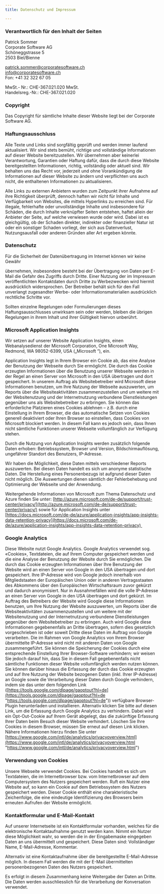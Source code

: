 ```yaml
---
title: Datenschutz und Impressum

---
```

### **Verantwortlich für den Inhalt der Seiten**

Patrick Sommer  
Corporate Software AG  
Schöneggstrasse 5  
2503 Biel/Bienne

patrick.sommer@corporatesoftware.ch  
info@corporatesoftware.ch  
Fon: +41 32 322 67 05

MwSt.- Nr.: CHE-367.021.020 MwSt.  
Handelsreg.-Nr.: CHE-367.021.020

### Copyright

Das Copyright für sämtliche Inhalte dieser Website liegt bei der Corporate Software AG.

###  Haftungsausschluss

Alle Texte und Links sind sorgfältig geprüft und werden immer laufend aktualisiert. Wir sind stets bemüht, richtige und vollständige Informationen auf dieser Website bereitzustellen. Wir übernehmen aber keinerlei Verantwortung, Garantien oder Haftung dafür, dass die durch diese Website bereitgestellten Informationen, richtig, vollständig oder aktuell sind. Wir behalten uns das Recht vor, jederzeit und ohne Vorankündigung die Informationen auf dieser Website zu ändern und verpflichten uns auch nicht, die enthaltenen Informationen zu aktualisieren.

Alle Links zu externen Anbietern wurden zum Zeitpunkt ihrer Aufnahme auf ihre Richtigkeit überprüft, dennoch haften wir nicht für Inhalte und Verfügbarkeit von Websites, die mittels Hyperlinks zu erreichen sind. Für illegale, fehlerhafte oder unvollständige Inhalte und insbesondere für Schäden, die durch Inhalte verknüpfter Seiten entstehen, haftet allein der Anbieter der Seite, auf welche verwiesen wurde oder wird. Dabei ist es gleichgültig, ob der Schaden direkter, indirekter oder finanzieller Natur ist oder ein sonstiger Schaden vorliegt, der sich aus Datenverlust, Nutzungsausfall oder anderen Gründen aller Art ergeben könnte.

### Datenschutz

Für die Sicherheit der Datenübertragung im Internet können wir keine Gewähr

übernehmen, insbesondere besteht bei der Übertragung von Daten per E-Mail die Gefahr des Zugriffs durch Dritte. Einer Nutzung der im Impressum veröffentlichten Kontaktdaten durch Dritte zu Werbezwecken wird hiermit ausdrücklich widersprochen. Der Betreiber behält sich für den Fall unverlangt zugesandter Werbe- oder Informationsmaterialien ausdrücklich rechtliche Schritte vor.

Sollten einzelne Regelungen oder Formulierungen dieses Haftungsausschlusses unwirksam sein oder werden, bleiben die übrigen Regelungen in ihrem Inhalt und ihrer Gültigkeit hiervon unberührt.

### Microsoft Application Insights

Wir setzen auf unserer Website Application Insights, einen Webanalysedienst der Microsoft Corporation, One Microsoft Way, Redmond, WA 98052-6399, USA („Microsoft “), ein.

Application Insights legt in Ihrem Browser ein Cookie ab, das eine Analyse der Benutzung der Webseite durch Sie ermöglicht. Die durch das Cookie erzeugten Informationen über die Benutzung unserer Webseite werden in der Regel an einen Server von Microsoft in den USA übertragen und dort gespeichert. In unserem Auftrag als Websitebetreiber wird Microsoft diese Informationen benutzen, um Ihre Nutzung der Webseite auszuwerten, um Reports über die Websiteaktivitäten zusammenzustellen und um weitere mit der Websitenutzung und der Internetnutzung verbundene Dienstleistungen gegenüber uns als Websitebetreiber zu erbringen. Sie können das erforderliche Platzieren eines Cookies ablehnen – z.B. durch eine Einstellung in Ihrem Browser, die das automatische Setzen von Cookies generell deaktiviert oder Ihren Browser so einstellen, dass Cookies von Microsoft blockiert werden. In diesem Fall kann es jedoch sein, dass Ihnen nicht sämtliche Funktionen unserer Webseite vollumfänglich zur Verfügung stehen.

Durch die Nutzung von Application Insights werden zusätzlich folgende Daten erhoben: Betriebssystem, Browser und Version, Bildschirmauflösung, ungefährer Standort des Benutzers, IP-Adresse.

Wir haben die Möglichkeit, diese Daten mittels verschiedener Reports auszuwerten. Bei diesen Daten handelt es sich um anonyme statistische Daten. Die Herstellung eines Personenbezugs ist aufgrund dieser Daten nicht möglich. Die Auswertungen dienen sämtlich der Fehlerbehebung und Optimierung der Webseite und der Anwendung.

Weitergehende Informationen von Microsoft zum Thema Datenschutz und Azure finden Sie unter: [http://azure.microsoft.com/de-de/support/trust-center/privacy/](http://azure.microsoft.com/de-de/support/trust-center/privacy/) sowie für Application Insights unter [https://docs.microsoft.com/de-de/azure/application-insights/app-insights-data-retention-privacy](https://docs.microsoft.com/de-de/azure/application-insights/app-insights-data-retention-privacy) 

### Google Analytics

Diese Website nutzt Google Analytics. Google Analytics verwendet sog. «Cookies», Textdateien, die auf Ihrem Computer gespeichert werden und die eine Analyse der Benutzung der Website durch Sie ermöglichen. Die durch das Cookie erzeugten Informationen über Ihre Benutzung der Website wird an einen Server von Google in den USA übertragen und dort gespeichert. Ihre IP-Adresse wird von Google jedoch innerhalb von Mitgliedstaaten der Europäischen Union oder in anderen Vertragsstaaten des Abkommens über den Europäischen Wirtschaftsraum zuvor gekürzt und dadurch anonymisiert. Nur in Ausnahmefällen wird die volle IP-Adresse an einen Server von Google in den USA übertragen und dort gekürzt. Im Auftrag des Betreibers der Website wird Google diese Informationen benutzen, um Ihre Nutzung der Website auszuwerten, um Reports über die Websiteaktivitäten zusammenzustellen und um weitere mit der Websitenutzung und der Internetnutzung verbundene Dienstleistungen gegenüber dem Websitebetreiber zu erbringen. Auch wird Google diese Informationen gegebenenfalls an Dritte übertragen, sofern dies gesetzlich vorgeschrieben ist oder soweit Dritte diese Daten im Auftrag von Google verarbeiten. Die im Rahmen von Google Analytics von Ihrem Browser übermittelte IP-Adresse wird nicht mit anderen Daten von Google zusammengeführt. Sie können die Speicherung der Cookies durch eine entsprechende Einstellung Ihrer Browser-Software verhindern; wir weisen Sie jedoch darauf hin, dass Sie in diesem Fall gegebenenfalls nicht sämtliche Funktionen dieser Website vollumfänglich werden nutzen können. Sie können darüber hinaus die Erfassung der durch das Cookie erzeugten und auf Ihre Nutzung der Website bezogenen Daten (inkl. Ihrer IP-Adresse) an Google sowie die Verarbeitung dieser Daten durch Google verhindern, indem sie das unter dem folgenden Link ([https://tools.google.com/dlpage/gaoptout?hl=de](https://tools.google.com/dlpage/gaoptout?hl=de "https://tools.google.com/dlpage/gaoptout?hl=de")) verfügbare Browser-Plugin herunterladen und installieren. Alternativ klicken Sie bitte auf diesen Link, um die Erfassung durch Google Analytics zu verhindern. Dabei wird ein Opt-Out-Cookie auf Ihrem Gerät abgelegt, das die zukünftige Erfassung Ihrer Daten beim Besuch dieser Website verhindert. Löschen Sie Ihre Cookies in diesem Browser, müssen Sie erneut auf diesen Link klicken. Nähere Informationen hierzu finden Sie unter [https://www.google.com/intl/de/analytics/privacyoverview.html](https://www.google.com/intl/de/analytics/privacyoverview.html "https://www.google.com/intl/de/analytics/privacyoverview.html")

### Verwendung von Cookies

Unsere Webseite verwendet Cookies. Bei Cookies handelt es sich um Textdateien, die im Internetbrowser bzw. vom Internetbrowser auf dem Computersystem des Nutzers gespeichert werden. Ruft ein Nutzer eine Website auf, so kann ein Cookie auf dem Betriebssystem des Nutzers gespeichert werden. Dieser Cookie enthält eine charakteristische Zeichenfolge, die eine eindeutige Identifizierung des Browsers beim erneuten Aufrufen der Website ermöglicht.

### Kontaktformular und E-Mail-Kontakt

Auf unserer Internetseite ist ein Kontaktformular vorhanden, welches für die elektronische Kontaktaufnahme genutzt werden kann. Nimmt ein Nutzer diese Möglichkeit wahr, so werden die in der Eingabemaske eingegeben Daten an uns übermittelt und gespeichert. Diese Daten sind: Vollständiger Name, E-Mail-Adresse, Kommentar.

Alternativ ist eine Kontaktaufnahme über die bereitgestellte E-Mail-Adresse möglich. In diesem Fall werden die mit der E-Mail übermittelten personenbezogenen Daten des Nutzers gespeichert.

Es erfolgt in diesem Zusammenhang keine Weitergabe der Daten an Dritte. Die Daten werden ausschliesslich für die Verarbeitung der Konversation verwendet.